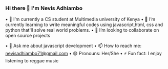 ### Hi there 👋 I'm Nevis Adhiambo

<!--
**nevis-adhiambo/nevis-adhiambo** is a ✨ _special_ ✨ repository because its `README.md` (this file) appears on your GitHub profile.

Here are some ideas to get you started:-->

• 🔭 I’m currently a CS student at Multimedia university of Kenya
• 🌱 I’m currently learning to write meaningful codes using javascript,html, css and python that'll solve real world problems.
• 👯 I’m looking to collaborate on open source projects

• 💬 Ask me about javascript development
• 📫 How to reach me: nevisadhiambo71@gmail.com
• 😄 Pronouns: Her/She
• ⚡ Fun fact:  I enjoy listening to reggae music

